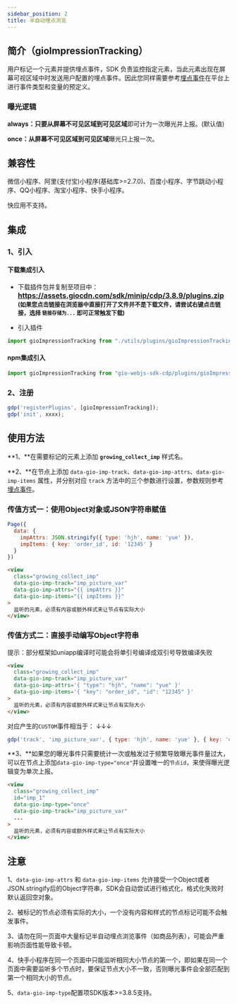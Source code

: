 ```yaml
---
sidebar_position: 2
title: 半自动埋点浏览
---
```


## 简介（gioImpressionTracking）

用户标记一个元素并提供埋点事件，SDK 负责监控指定元素，当此元素出现在屏幕可视区域中时发送用户配置的埋点事件。因此您同样需要参考[埋点事件](/docs/miniprogram/3.8/commonlyApi#6埋点事件track)在平台上进行事件类型和变量的预定义。

### 曝光逻辑

**always：**只要从**屏幕不可见区域到可见区域**即可计为一次曝光并上报。(默认值)

**once：**从**屏幕不可见区域到可见区域**曝光只上报一次。

## 兼容性

微信小程序、阿里(支付宝)小程序(基础库>=2.7.0)、百度小程序、字节跳动小程序、QQ小程序、淘宝小程序、快手小程序。

快应用不支持。

## 集成

### 1、引入

#### 下载集成引入

- 下载插件包并复制至项目中：
**<font size="3"><https://assets.giocdn.com/sdk/minip/cdp/3.8.9/plugins.zip></font>**<br/>
**<font size="2">(如果您点击链接在浏览器中直接打开了文件并不是下载文件，请尝试右键点击链接，选择 `链接存储为...` 即可正常触发下载)</font>**

- 引入插件

```js
import gioImpressionTracking from "./utils/plugins/gioImpressionTracking"
```

#### npm集成引入

```js
import gioImpressionTracking from "gio-webjs-sdk-cdp/plugins/gioImpressionTracking"
```

### 2、注册

```js
gdp('registerPlugins', [gioImpressionTracking]);
gdp('init', xxxx);
```

## 使用方法

**1、**在需要标记的元素上添加 **`growing_collect_imp`** 样式名。

**2、**在节点上添加 `data-gio-imp-track`、`data-gio-imp-attrs`、`data-gio-imp-items` 属性，并分别对应 `track` 方法中的三个参数进行设置，参数规则参考[埋点事件](/docs/miniprogram/3.8/commonlyApi#6埋点事件track)。

### 传值方式一：使用Object对象或JSON字符串赋值

```js
Page({
  data: {
    impAttrs: JSON.stringify({ type: 'hjh', name: 'yue' }),
    impItems: { key: 'order_id', id: '12345' }
  }
})
```

```html
<view
  class="growing_collect_imp"
  data-gio-imp-track="imp_picture_var"
  data-gio-imp-attrs="{{ impAttrs }}"
  data-gio-imp-items="{{ impItems }}"
>
  监听的元素，必须有内容或额外样式来让节点有实际大小
</view>
```

### 传值方式二：直接手动编写Object字符串

提示：部分框架如uniapp编译时可能会将单引号编译成双引号导致编译失败

```html
<view
  class="growing_collect_imp"
  data-gio-imp-track="imp_picture_var"
  data-gio-imp-attrs='{ "type": "hjh", "name": "yue" }'
  data-gio-imp-items='{ "key": "order_id", "id": "12345" }'
>
  监听的元素，必须有内容或额外样式来让节点有实际大小
</view>
```

对应产生的`CUSTOM`事件相当于： ↓↓↓

```js
gdp('track', 'imp_picture_var', { type: 'hjh', name: 'yue' }, { key: 'order_id', id: '12345' });
```

**3、**如果您的曝光事件只需要统计一次或触发过于频繁导致曝光事件量过大，可以在节点上添加`data-gio-imp-type="once"`并设置唯一的`节点id`，来使得曝光逻辑变为单次上报。

```html
<view
  class="growing_collect_imp"
  id="imp_1"
  data-gio-imp-type="once"
  data-gio-imp-track="imp_picture_var"
  ...
>
  监听的元素，必须有内容或额外样式来让节点有实际大小
</view>
```

## 注意

1、`data-gio-imp-attrs` 和 `data-gio-imp-items` 允许接受一个Object或者JSON.stringify后的Object字符串，SDK会自动尝试进行格式化，格式化失败时默认返回空对象。

2、被标记的节点必须有实际的大小，一个没有内容和样式的节点标记可能不会触发事件。

3、请勿在同一页面中大量标记半自动埋点浏览事件（如商品列表），可能会严重影响页面性能导致卡顿。

4、快手小程序在同一个页面中只能监听相同大小节点的第一个，即如果在同一个页面中需要监听多个节点时，要保证节点大小不一致，否则曝光事件会全部匹配到第一个相同大小的节点。

5、`data-gio-imp-type`配置项SDK版本>=3.8.5支持。
